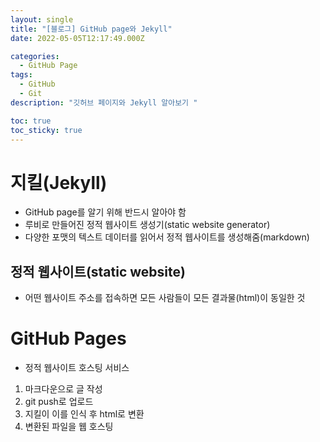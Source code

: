 ```yaml
---
layout: single
title: "[블로그] GitHub page와 Jekyll"
date: 2022-05-05T12:17:49.000Z

categories:
  - GitHub Page
tags:
  - GitHub
  - Git
description: "깃허브 페이지와 Jekyll 알아보기 "

toc: true
toc_sticky: true
---
```


# 지킬(Jekyll)
- GitHub page를 알기 위해 반드시 알아야 함
- 루비로 만들어진 정적 웹사이트 생성기(static website generator)
- 다양한 포맷의 텍스트 데이터를 읽어서 정적 웹사이트를 생성해줌(markdown)

## 정적 웹사이트(static website)
- 어떤 웹사이트 주소를 접속하면 모든 사람들이 모든 결과물(html)이 동일한 것

# GitHub Pages
- 정적 웹사이트 호스팅 서비스

1. 마크다운으로 글 작성
2. git push로 업로드
3. 지킬이 이를 인식 후 html로 변환
4. 변환된 파일을 웹 호스팅